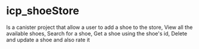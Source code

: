 # icp_shoeStore
Is a canister project that allow a user to add a shoe to the store, 
View all the available shoes, 
Search for a shoe, 
Get a shoe using the shoe's id, 
Delete and update a shoe and
also rate it
